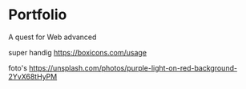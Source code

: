 # Portfolio

A quest for Web advanced

super handig
https://boxicons.com/usage

foto's
https://unsplash.com/photos/purple-light-on-red-background-2YvX68tHyPM

